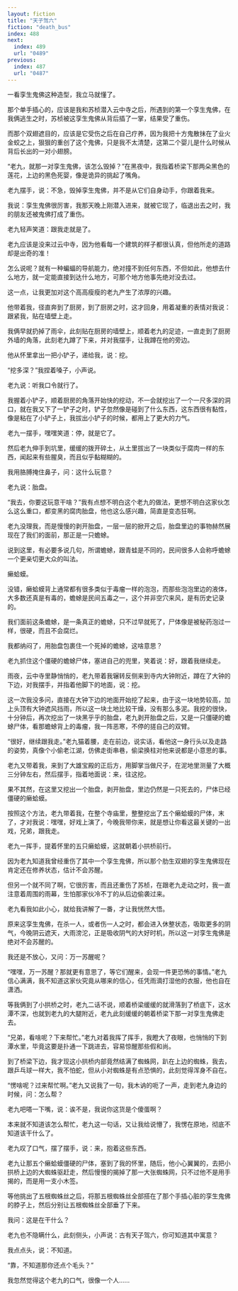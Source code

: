 ```yaml
---
layout: fiction
title: "天子驾六"
fiction: "death_bus"
index: 488
next:
  index: 489
  url: "0489"
previous:
  index: 487
  url: "0487"
---
```

一看孪生鬼佛这种造型，我立马就懂了。

那个单手插心的，应该是我和苏桢潜入云中寺之后，所遇到的第一个孪生鬼佛，在我俩逃生之时，苏桢被这孪生鬼佛从背后插了一掌，结果受了重伤。

而那个双翅遮目的，应该是它受伤之后在自己疗养，因为我把十方鬼散抹在了业火金蛟之上，狠狠的重创了这个鬼佛，只是我不太清楚，这第二个婴儿是什么时候从背后长出的一对小翅膀。

“老九，就那一对孪生鬼佛，该怎么毁掉？”在黑夜中，我指着桥梁下那两朵黑色的莲花，上边的黑色死婴，像是诡异的挑起了嘴角。

老九摆手，说：不急，毁掉孪生鬼佛，并不是从它们自身动手，你跟着我来。

我说：孪生鬼佛很厉害，我那天晚上刚潜入进来，就被它现了，临退出去之时，我的朋友还被鬼佛打成了重伤。

老九轻声笑道：跟我走就是了。

老九应该是没来过云中寺，因为他看每一个建筑的样子都很认真，但他所走的道路却是出奇的准！

怎么说呢？就有一种蝙蝠的导航能力，绝对撞不到任何东西，不但如此，他想去什么地方，就一定能直接到达什么地方，可那个地方他事先绝对没去过。

这一点，让我更加对这个高高瘦瘦的老九产生了浓厚的兴趣。

他带着我，径直奔到了厨房，到了厨房之时，这才回身，用着凝重的表情对我说：跟紧我，贴在墙壁上走。

我俩早就扔掉了雨伞，此刻贴在厨房的墙壁上，顺着老九的足迹，一直走到了厨房外墙的角落，此刻老九蹲了下来，并对我摆手，让我蹲在他的旁边。

他从怀里拿出一把小铲子，递给我，说：挖。

“挖多深？”我捏着嗓子，小声说。

老九说：听我口令就行了。

我握着小铲子，顺着厨房的角落开始快的挖动，不一会就挖出了一个一尺多深的洞口，就在我又下了一铲子之时，铲子忽然像是碰到了什么东西，这东西很有黏性，像是粘在了小铲子上，我拔出小铲子的时候，都用上了更大的力气。

老九一摆手，嘿嘿笑道：停，就是它了。

然后老九伸手到坑里，缓缓的拨开碎土，从土里拔出了一块类似于腐肉一样的东西，闻起来有些腥臭，而且似乎黏糊糊的。

我用胳膊掩住鼻子，问：这什么玩意？

老九说：胎盘。

“我去，你要这玩意干啥？”我有点想不明白这个老九的做法，更想不明白这家伙怎么这么重口，都变黑的腐肉胎盘，他也这么感兴趣，简直是变态狂啊。

老九没理我，而是慢慢的剥开胎盘，一层一层的掀开之后，胎盘里边的事物赫然展现在了我们的面前，那正是一只蟾蜍。

说到这里，有必要多说几句，所谓蟾蜍，跟青蛙是不同的，民间很多人会称呼蟾蜍一个更亲切更大众的叫法。

癞蛤蟆。

没错，癞蛤蟆背上通常都有很多类似于毒瘤一样的泡泡，而那些泡泡里边的液体，大多数还真是有毒的，蟾蜍是民间五毒之一，这个并非空穴来风，是有历史记录的。

我们面前这条蟾蜍，是一条真正的蟾蜍，只不过早就死了，尸体像是被秘药泡过一样，很硬，而且不会腐烂。

我都纳闷了，用胎盘包裹住一个死掉的蟾蜍，这啥意思？

老九抓住这个僵硬的蟾蜍尸体，塞进自己的兜里，笑着说：好，跟着我继续走。

雨夜，云中寺里静悄悄的，老九带着我辗转反侧来到寺内大钟附近，蹲在了大钟的下边，对我摆手，并指着他脚下的地面，说：挖。

这一次我没多问，直接在大钟下边的地面开始挖了起来，由于这一块地势较高，加上头顶有大钟遮风挡雨，所以这一块土地比较干燥，没有那么多泥。我挖的很快，十分钟后，再次挖出了一块黑乎乎的胎盘，老九剥开胎盘之后，又是一只僵硬的蟾蜍尸体，看那蟾蜍背上的毒瘤，我一阵恶寒，不停的搓自己的双臂。

“很好，继续跟我走。”老九猫着腰，走在前边，说实话，看他这一身行头以及走路的姿势，真像个小偷老江湖，仿佛走街串巷，偷梁换柱对他来说都是小意思的事。

老九又带着我，来到了大雄宝殿的正后方，用脚掌当做尺子，在泥地里测量了大概三分钟左右，然后摆手，指着地面说：来，往这挖。

果不其然，在这里又挖出一个胎盘，剥开胎盘，里边仍然是一只死去的，尸体已经僵硬的癞蛤蟆。

按照这个方法，老九带着我，在整个寺庙里，整整挖出了五个癞蛤蟆的尸体，末了，才对我说：嘿嘿，好戏上演了，今晚我带你来，就是想让你看这最关键的一出戏，兄弟，跟我走。

老九一挥手，提着怀里的五只癞蛤蟆，这就朝着小拱桥前行。

因为老九知道我曾经重伤了其中一个孪生鬼佛，所以那个肋生双翅的孪生鬼佛现在肯定还在修养状态，估计不会苏醒。

但另一个就不同了啊，它很厉害，而且还重伤了苏桢，在跟老九走动之时，我一直注意着周围的雨幕，生怕那家伙冷不丁的从后边偷袭过来。

老九看我如此小心，就给我讲解了一番，才让我恍然大悟。

原来这孪生鬼佛，在杀一人，或者伤一人之时，都会进入休整状态，吸取更多的阴气，今晚阴云遮天，大雨滂沱，正是吸收阴气的大好时机，所以这一对孪生鬼佛是绝对不会苏醒的。

我还是不放心，又问：万一苏醒呢？

“嘿嘿，万一苏醒？那就更有意思了，等它们醒来，会现一件更恐怖的事情。”老九信心满满，我不知道这家伙究竟从哪来的信心，任凭雨滴打湿他的衣服，他也自在潇洒。

等我俩到了小拱桥之时，老九二话不说，顺着桥梁缓缓的就滑落到了桥底下，这水潭不深，也就到老九的大腿附近，老九此刻缓缓的朝着桥梁下那一对孪生鬼佛走去。

“兄弟，看啥呢？下来帮忙。”老九对着我挥了挥手，我瞪大了夜眼，也悄悄的下到潭水里，毕竟这要是扑通一下跳进去，容易惊醒那些假和尚。

到了桥梁下边，我才现这小拱桥内部竟然结满了蜘蛛网，趴在上边的蜘蛛，我去，跟乒乓球一样大，我不怕蛇，但从小对蜘蛛是有点恐惧的，此刻觉得浑身不自在。

“愣啥呢？过来帮忙啊。”老九又说我了一句，我木讷的呃了一声，走到老九身边的时候，问：怎么帮？

老九吧嗒一下嘴，说：诶不是，我说你这货是个傻蛋啊？

本来就不知道该怎么帮忙，老九这一句话，又让我给说懵了，我愣在原地，彻底不知道该干什么了。

老九叹了口气，摆了摆手，说：来，抱着这些东西。

老九让那五个癞蛤蟆僵硬的尸体，塞到了我的怀里，随后，他小心翼翼的，去把小拱桥上边的大蜘蛛驱赶走，然后慢慢的揭掉了那一大张蜘蛛网，只不过他不是用手揭的，而是用一支小木签。

等他挑出了五根蜘蛛丝之后，将那五根蜘蛛丝全部搭在了那个手插心脏的孪生鬼佛的脖子上，然后分别让五根蜘蛛丝全部垂了下来。

我问：这是在干什么？

老九也不隐瞒什么，此刻侧头，小声说：古有天子驾六，你可知道其中寓意？

我点点头，说：不知道。

“靠，不知道那你还点个毛头？”

我忽然觉得这个老九的口气，很像一个人……
